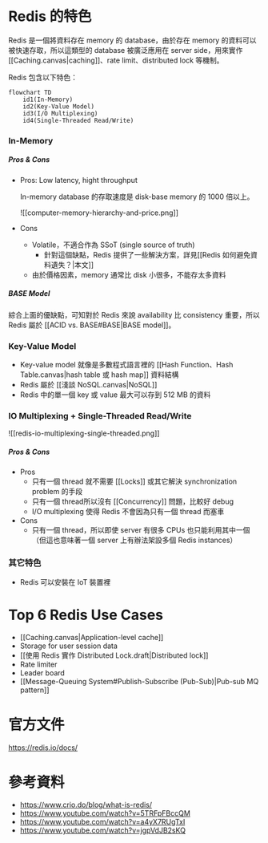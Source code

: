 # Redis 的特色

Redis 是一個將資料存在 memory 的 database，由於存在 memory 的資料可以被快速存取，所以這類型的 database 被廣泛應用在 server side，用來實作 [[Caching.canvas|caching]]、rate limit、distributed lock 等機制。

Redis 包含以下特色：

```mermaid
flowchart TD
    id1(In-Memory)
    id2(Key-Value Model)
    id3(I/O Multiplexing)
    id4(Single-Threaded Read/Write)
```

### In-Memory

##### Pros & Cons

- Pros: Low latency, hight throughput

    In-memory database 的存取速度是 disk-base memory 的 1000 倍以上。

    ![[computer-memory-hierarchy-and-price.png]]

- Cons
    - Volatile，不適合作為 SSoT (single source of truth)
        - 針對這個缺點，Redis 提供了一些解決方案，詳見[[Redis 如何避免資料遺失？|本文]]
    - 由於價格因素，memory 通常比 disk 小很多，不能存太多資料

##### BASE Model

綜合上面的優缺點，可知對於 Redis 來說 availability 比 consistency 重要，所以 Redis 屬於 [[ACID vs. BASE#BASE|BASE model]]。

### Key-Value Model

- Key-value model 就像是多數程式語言裡的 [[Hash Function、Hash Table.canvas|hash table 或 hash map]] 資料結構
- Redis 屬於 [[淺談 NoSQL.canvas|NoSQL]]
- Redis 中的單一個 key 或 value 最大可以存到 512 MB 的資料

### IO Multiplexing + Single-Threaded Read/Write

![[redis-io-multiplexing-single-threaded.png]]

##### Pros & Cons

- Pros
    - 只有一個 thread 就不需要 [[Locks]] 或其它解決 synchronization problem 的手段
    - 只有一個 thread所以沒有 [[Concurrency]] 問題，比較好 debug
    - I/O multiplexing 使得 Redis 不會因為只有一個 thread 而塞車
- Cons
    - 只有一個 thread，所以即使 server 有很多 CPUs 也只能利用其中一個（但這也意味著一個 server 上有辦法架設多個 Redis instances）

### 其它特色

- Redis 可以安裝在 IoT 裝置裡

# Top 6 Redis Use Cases

- [[Caching.canvas|Application-level cache]]
- Storage for user session data
- [[使用 Redis 實作 Distributed Lock.draft|Distributed lock]]
- Rate limiter
- Leader board
- [[Message-Queuing System#Publish-Subscribe (Pub-Sub)|Pub-sub MQ pattern]]

# 官方文件

<https://redis.io/docs/>

# 參考資料

- <https://www.crio.do/blog/what-is-redis/>
- <https://www.youtube.com/watch?v=5TRFpFBccQM>
- <https://www.youtube.com/watch?v=a4yX7RUgTxI>
- <https://www.youtube.com/watch?v=jgpVdJB2sKQ>
